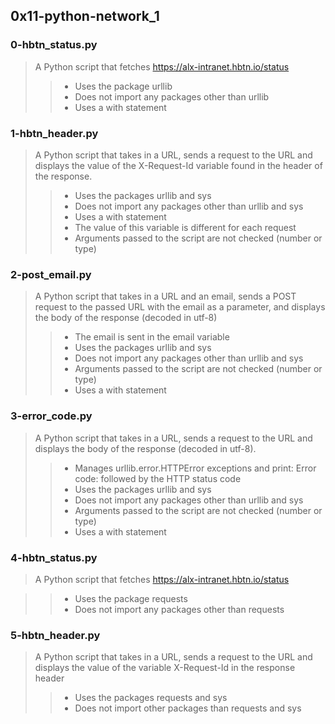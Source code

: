## 0x11-python-network_1
### 0-hbtn_status.py
> A Python script that fetches https://alx-intranet.hbtn.io/status
>> - Uses the package urllib
>> - Does not import any packages other than urllib
>> - Uses a with statement
### 1-hbtn_header.py
> A Python script that takes in a URL, sends a request to the URL and displays the value of the X-Request-Id variable found in the header of the response.
>> - Uses the packages urllib and sys
>> - Does not import any packages other than urllib and sys
>> - Uses a with statement
>> - The value of this variable is different for each request
>> - Arguments passed to the script are not checked (number or type)
### 2-post_email.py
> A Python script that takes in a URL and an email, sends a POST request to the passed URL with the email as a parameter, and displays the body of the response (decoded in utf-8)
>> - The email is sent in the email variable
>> - Uses the packages urllib and sys
>> - Does not import any packages other than urllib and sys
>> - Arguments passed to the script are not checked (number or type)
>> - Uses a with statement
### 3-error_code.py
> A Python script that takes in a URL, sends a request to the URL and displays the body of the response (decoded in utf-8).
>> - Manages urllib.error.HTTPError exceptions and print: Error code: followed by the HTTP status code
>> - Uses the packages urllib and sys
>> - Does not import any packages other than urllib and sys
>> - Arguments passed to the script are not checked (number or type)
>> - Uses a with statement
### 4-hbtn_status.py
> A Python script that fetches https://alx-intranet.hbtn.io/status

>> - Uses the package requests
>> - Does not import any packages other than requests
### 5-hbtn_header.py
> A Python script that takes in a URL, sends a request to the URL and displays the value of the variable X-Request-Id in the response header
>> - Uses the packages requests and sys
>> - Does not import other packages than requests and sys